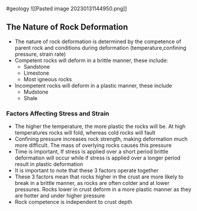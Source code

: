 #geology
![[Pasted image 20230131144950.png]]

## The Nature of Rock Deformation
- The nature of rock deformation is determined by the competence of parent rock and conditions during deformation (temperature,confining pressure, strain rate)
- Competent rocks will deform in a brittle manner, these include:
    - Sandstone
    - Limestone
    - Most igneous rocks
- Incompetent rocks will deform in a plastic manner, these include
    - Mudstone
    - Shale

### Factors Affecting Stress and Strain
- The higher the temperature, the more plastic the rocks will be. At high temperatures rocks will fold, whereas cold rocks will fault
- Confining pressure increases rock strength, making deformation much more difficult. The mass of overlying rocks causes this pressure
- Time is important, If stress is applied over a short period brittle deformation will occur while if stress is applied over a longer period result in plastic deformation
- It is important to note that these 3 factors operate together
- These 3 factors mean that rocks higher in the crust are more likely to break in a brittle manner, as rocks are often colder and at lower pressures. Rocks lower in crust deform in a more plastic manner as they are hotter and under higher pressure
- Rock competence is independent to crust depth
